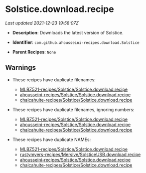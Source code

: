 # Solstice.download.recipe

_Last updated 2021-12-23 19:58:07Z_

- **Description**: Downloads the latest version of Solstice.

- **Identifier**: `com.github.ahousseini-recipes.download.Solstice`

- **Parent Recipes**: `None`

## Warnings

- These recipes have duplicate filenames:
    - [MLBZ521-recipes/Solstice/Solstice.download.recipe](/autopkg-dupe-tracker/MLBZ521-recipes/Solstice/Solstice.download.recipe)
    - [ahousseini-recipes/Solstice/Solstice.download.recipe](/autopkg-dupe-tracker/ahousseini-recipes/Solstice/Solstice.download.recipe)
    - [chalcahuite-recipes/Solstice/Solstice.download.recipe](/autopkg-dupe-tracker/chalcahuite-recipes/Solstice/Solstice.download.recipe)

- These recipes have duplicate filenames, ignoring numbers:
    - [MLBZ521-recipes/Solstice/Solstice.download.recipe](/autopkg-dupe-tracker/MLBZ521-recipes/Solstice/Solstice.download.recipe)
    - [ahousseini-recipes/Solstice/Solstice.download.recipe](/autopkg-dupe-tracker/ahousseini-recipes/Solstice/Solstice.download.recipe)
    - [chalcahuite-recipes/Solstice/Solstice.download.recipe](/autopkg-dupe-tracker/chalcahuite-recipes/Solstice/Solstice.download.recipe)

- These recipes have duplicate NAMEs:
    - [MLBZ521-recipes/Solstice/Solstice.download.recipe](/autopkg-dupe-tracker/MLBZ521-recipes/Solstice/Solstice.download.recipe)
    - [rustymyers-recipes/Mersive/SolsticeUSB.download.recipe](/autopkg-dupe-tracker/rustymyers-recipes/Mersive/SolsticeUSB.download.recipe)
    - [ahousseini-recipes/Solstice/Solstice.download.recipe](/autopkg-dupe-tracker/ahousseini-recipes/Solstice/Solstice.download.recipe)
    - [chalcahuite-recipes/Solstice/Solstice.download.recipe](/autopkg-dupe-tracker/chalcahuite-recipes/Solstice/Solstice.download.recipe)